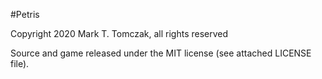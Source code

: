 #Petris

Copyright 2020 Mark T. Tomczak, all rights reserved

Source and game released under the MIT license (see attached LICENSE file).
